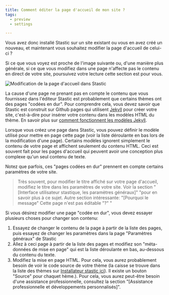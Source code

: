 ```yaml
---
title: Comment éditer la page d'accueil de mon site ?
tags:
  - preview
  - settings

---
```

Vous avez donc installé Stastic sur un site existant ou vous en avez créé un nouveau, et maintenant vous souhaitez modifier la page d'accueil de celui-ci ? 

Si ce que vous voyez est proche de l'image suivante ou, d'une manière plus générale, si ce que vous modifiez dans une page n'affecte pas le contenu en direct de votre site, poursuivez votre lecture cette section est pour vous. 

![Modification de la page d'accueil dans Stastic](https://www.stastic.net//assets/2019-08-04-773303.png) 

La cause d'une page ne prenant pas en compte le contenu que vous fournissez dans l'éditeur Stastic est probablement que certains thèmes ont des pages "codées en dur". Pour comprendre cela, vous devez savoir que Stastic est construit sur Github pages qui utilisent [Jekyll](https://jekyllrb.com/) pour créer votre site, c'est-à-dire pour insérer votre contenu dans les modèles HTML du thème. En savoir plus sur [comment fonctionnent les modèles Jekyll](https://jekyllrb.com/docs/step-by-step/04-layouts/). 

Lorsque vous créez une page dans Stastic, vous pouvez définir le modèle utilisé pour mettre en page cette page (voir la liste déroulante en bas lors de la modification d'une page). Certains modèles ignorent simplement le contenu de votre page et affichent seulement du contenu HTML. Ceci est souvent fait pour les pages d'accueil qui peuvent avoir une conception plus complexe qu'un seul contenu de texte. 

Notez que parfois, ces "pages codées en dur" prennent en compte certains paramètres de votre site. 

> Très souvent, pour modifier le titre affiché sur votre page d'accueil, modifiez le titre dans les paramètres de votre site. Voir la section "[Interface utilisateur stastique, les paramètres généraux]" "pour en savoir plus à ce sujet. 
> Autre section intéressante: "[Pourquoi le message" Cette page n'est pas éditable "?" "

Si vous désirez modifier une page "codée en dur", vous devez essayer plusieurs choses pour changer son contenu: 

1. Essayez de changer le contenu de la page à partir de la liste des pages, puis essayez de changer les paramètres dans la page "Paramètres généraux" de Stastic
2. Allez à ceci page à partir de la liste des pages et modifiez son "méta-données de mise en page" qui est la liste déroulante en bas, au-dessous du contenu du texte. 
3. Modifiez la mise en page HTML. Pour cela, vous aurez probablement besoin de voir le code source de votre thème (la caisse se trouve dans la liste des thèmes sur [Installateur stastic ici](https://stastic.net/#/themes)). Il existe un bouton "Source" pour chaquet hème.). Pour cela, vous aurez peut-être besoin d'une assistance professionnelle, consultez la section "[Assistance professionnelle et développements personnalisés]".
